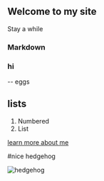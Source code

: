 ## Welcome to my site

Stay a while

### Markdown

### hi
-- eggs

## lists
1. Numbered
2. List



[learn more about me](about)


#nice hedgehog

![hedgehog](http://i.ytimg.com/vi/u7RUz5MiqGs/maxresdefault.jpg)
